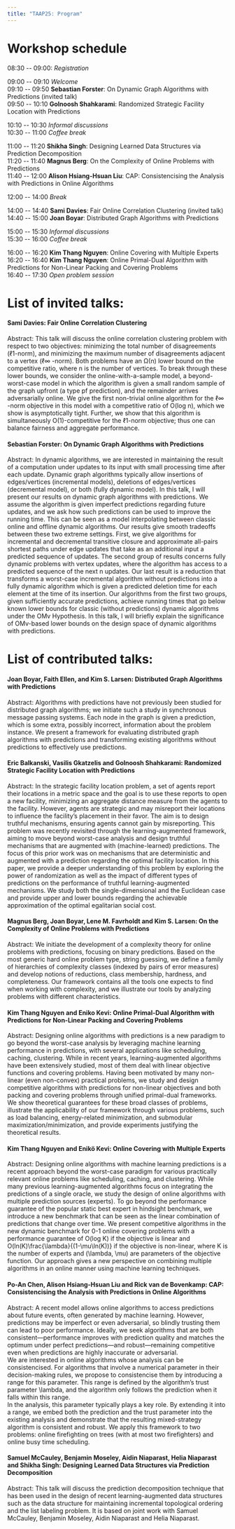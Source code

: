 ```yaml
---
title: "TAAP25: Program"
---
```



# Workshop schedule

08:30 -- 09:00: _Registration_

09:00 -- 09:10 _Welcome_  
09:10 -- 09:50 **Sebastian Forster**: On Dynamic Graph Algorithms with Predictions (invited talk)  
09:50 -- 10:10 **Golnoosh Shahkarami**: Randomized Strategic Facility Location with Predictions

10:10 -- 10:30 _Informal discussions_  
10:30 -- 11:00 _Coffee break_

11:00 -- 11:20 **Shikha Singh**: Designing Learned Data Structures via Prediction Decomposition  
11:20 -- 11:40 **Magnus Berg**: On the Complexity of Online Problems with Predictions  
11:40 -- 12:00 **Alison Hsiang-Hsuan Liu**: CAP: Consistencising the Analysis with Predictions in Online Algorithms  

12:00 -- 14:00 _Break_

14:00 -- 14:40 **Sami Davies**: Fair Online Correlation Clustering (invited talk)  
14:40 -- 15:00 **Joan Boyar**: Distributed Graph Algorithms with Predictions  

15:00 -- 15:30 _Informal discussions_  
15:30 -- 16:00 _Coffee break_

16:00 -- 16:20 **Kim Thang Nguyen**: Online Covering with Multiple Experts  
16:20 -- 16:40 **Kim Thang Nguyen**: Online Primal-Dual Algorithm with Predictions for Non-Linear Packing and Covering Problems  
16:40 -- 17:30 _Open problem session_

# List of invited talks:

#### Sami Davies: Fair Online Correlation Clustering
Abstract: This talk will discuss the online correlation clustering problem with respect to two objectives: minimizing the total number of disagreements (ℓ1-norm), and minimizing the maximum number of disagreements adjacent to a vertex (ℓ∞ -norm).  Both problems have an Ω(n) lower bound on the competitive ratio, where n is the number of vertices.  To break through these lower bounds, we consider the online-with-a-sample model, a beyond-worst-case model in which the algorithm is given a small random sample of the graph upfront (a type pf prediction), and the remainder arrives adversarially online. We give the first non-trivial online algorithm for the ℓ∞ -norm objective in this model with a competitive ratio of O(log n), which we show is asymptotically tight. Further, we show that this algorithm is simultaneously O(1)-competitive for the ℓ1-norm objective; thus one can balance fairness and aggregate performance.

#### Sebastian Forster: On Dynamic Graph Algorithms with Predictions
Abstract:
In dynamic algorithms, we are interested in maintaining the result of a computation under updates to its input with small processing time after each update. Dynamic graph algorithms typically allow insertions of edges/vertices (incremental models), deletions of edges/vertices (decremental model), or both (fully dynamic model). In this talk, I will present our results on dynamic graph algorithms with predictions. We assume the algorithm is given imperfect predictions regarding future updates, and we ask how such predictions can be used to improve the running time. This can be seen as a model interpolating between classic online and offline dynamic algorithms. Our results give smooth tradeoffs between these two extreme settings. First, we give algorithms for incremental and decremental transitive closure and approximate all-pairs shortest paths under edge updates that take as an additional input a predicted sequence of updates. The second group of results concerns fully dynamic problems with vertex updates, where the algorithm has access to a predicted sequence of the next n updates. Our last result is a reduction that transforms a worst-case incremental algorithm without predictions into a fully dynamic algorithm which is given a predicted deletion time for each element at the time of its insertion. Our algorithms from the first two groups, given sufficiently accurate predictions, achieve running times that go below known lower bounds for classic (without predictions) dynamic algorithms under the OMv Hypothesis. In this talk, I will briefly explain the significance of OMv-based lower bounds on the design space of dynamic algorithms with predictions.

# List of contributed talks:

#### Joan Boyar, Faith Ellen, and Kim S. Larsen:	Distributed Graph Algorithms with Predictions
Abstract: Algorithms with predictions have not previously been studied for distributed graph algorithms; we initiate such a study in synchronous message passing systems. Each node in the graph is given a prediction, which is some extra, possibly incorrect, information about the problem instance. We present a framework for evaluating distributed graph algorithms with predictions and transforming existing algorithms without predictions to effectively use predictions.

#### Eric Balkanski, Vasilis Gkatzelis and Golnoosh Shahkarami:	Randomized Strategic Facility Location with Predictions
Abstract: In the strategic facility location problem, a set of agents report their locations in a metric space and the goal is to use these reports to open a new facility, minimizing an aggregate distance measure from the agents to the facility. However, agents are strategic and may misreport their locations to influence the facility’s placement in their favor. The aim is to design truthful mechanisms, ensuring agents cannot gain by misreporting. This problem was recently revisited through the learning-augmented framework, aiming to move beyond worst-case analysis and design truthful mechanisms that are augmented with (machine-learned) predictions. The focus of this prior work was on mechanisms that are deterministic and augmented with a prediction regarding the optimal facility location. In this paper, we provide a deeper understanding of this problem by exploring the power of randomization as well as the impact of different types of predictions on the performance of truthful learning-augmented mechanisms. We study both the single-dimensional and the Euclidean case and provide upper and lower bounds regarding the achievable approximation of the optimal egalitarian social cost.

#### Magnus Berg, Joan Boyar, Lene M. Favrholdt and Kim S. Larsen:	On the Complexity of Online Problems with Predictions
Abstract: We initiate the development of a complexity theory for online problems with predictions, focusing on binary predictions. Based on the most generic hard online problem type, string guessing, we define a family of hierarchies of complexity classes (indexed by pairs of error measures) and develop notions of reductions, class membership, hardness, and completeness. Our framework contains all the tools one expects to find when working with complexity, and we illustrate our tools by analyzing problems with different characteristics.

#### Kim Thang Nguyen and Eniko Kevi:	Online Primal-Dual Algorithm with Predictions for Non-Linear Packing and Covering Problems
Abstract: Designing online algorithms with predictions is a new paradigm to go beyond the worst-case analysis by leveraging machine learning performance in predictions,
with several applications like scheduling, caching, clustering.
While in recent years, learning-augmented algorithms have been extensively studied, most of them deal with linear objective functions and covering problems.
Having been motivated by many non-linear (even non-convex) practical problems, we study and design competitive algorithms with predictions for non-linear objectives and
both packing and covering problems
through unified primal-dual frameworks. We show theoretical guarantees for these broad classes of problems, illustrate the applicability of our framework through various problems, such as load balancing, energy-related minimization, and submodular maximization/minimization, and provide experiments justifying the theoretical results. 

#### Kim Thang Nguyen and Enikö Kevi:	Online Covering with Multiple Experts
Abstract: Designing online algorithms with machine learning predictions is a recent approach beyond the worst-case paradigm for various practically relevant online problems like scheduling, caching, and clustering. While many previous learning-augmented algorithms focus on integrating the predictions of a single oracle, we study the design of online algorithms with multiple prediction sources (experts). To go beyond the performance guarantee of the popular static best expert in hindsight benchmark, we introduce a new benchmark that can be seen as the linear combination of predictions that change over time.
We present competitive algorithms in the new dynamic benchmark for 0-1 online covering problems with a performance guarantee of O(log K) if the objective is linear and O(ln(K)\frac{\lambda}{(1-\mu\ln(K))} if the objective is non-linear, where K is the number of experts and (\lambda, \mu) are parameters of the objective function.
Our approach gives a new perspective on combining multiple algorithms in an online manner using machine learning techniques.

#### Po-An Chen, Alison Hsiang-Hsuan Liu and Rick van de Bovenkamp:	CAP: Consistencising the Analysis with Predictions in Online Algorithms
Abstract: A recent model allows online algorithms to access predictions about future events, often generated by machine learning. However, predictions may be imperfect or even adversarial, so blindly trusting them can lead to poor performance. Ideally, we seek algorithms that are both consistent—performance improves with prediction quality and matches the optimum under perfect predictions—and robust—remaining competitive even when predictions are highly inaccurate or adversarial.  
We are interested in online algorithms whose analysis can be consistencised. For algorithms that involve a numerical parameter in their decision-making rules, we propose to consistencise them by introducing a range for this parameter. This range is defined by the algorithm’s trust parameter \lambda, and the algorithm only follows the prediction when it falls within this range.  
In the analysis, this parameter typically plays a key role. By extending it into a range, we embed both the prediction and the trust parameter into the existing analysis and demonstrate that the resulting mixed-strategy algorithm is consistent and robust. We apply this framework to two problems: online firefighting on trees (with at most two firefighters) and online busy time scheduling.

#### Samuel McCauley, Benjamin Moseley, Aidin Niaparast, Helia Niaparast and Shikha Singh:	Designing Learned Data Structures via Prediction Decomposition
Abstract: This talk will discuss the prediction decomposition technique that has been used in the design of recent learning-augmented data structures such as the data structure for maintaining incremental topological ordering and the list labeling problem. It is based on joint work with Samuel McCauley, Benjamin Moseley, Aidin Niaparast and Helia Niaparast. 
